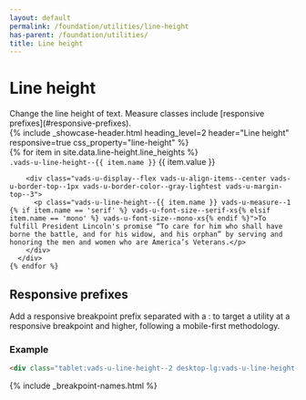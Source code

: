 ```yaml
---
layout: default
permalink: /foundation/utilities/line-height
has-parent: /foundation/utilities/
title: Line height
---
```


# Line height

<div class="va-introtext" markdown="1">
Change the line height of text. Measure classes include [responsive prefixes](#responsive-prefixes).
</div>

<div class="site-showcase">
  {%
    include _showcase-header.html
    heading_level=2
    header="Line height"
    responsive=true
    css_property="line-height"
  %}
  <div class="vads-grid-row">
    {% for item in site.data.line-height.line_heights %}
      <div class="site-showcase__col vads-grid-col-12 {% if forloop.index == 1 %}vads-u-border-top--0{% endif %}">
        <div class="vads-u-display--flex vads-u-justify-content--space-between">
          <code class="code">.vads-u-line-height--{{ item.name }}</code>
          <span class="site-utility-value">{{ item.value }}</span>
        </div>

        <div class="vads-u-display--flex vads-u-align-items--center vads-u-border-top--1px vads-u-border-color--gray-lightest vads-u-margin-top--3">
          <p class="vads-u-line-height--{{ item.name }} vads-u-measure--1 {% if item.name == 'serif' %} vads-u-font-size--serif-xs{% elsif item.name == 'mono' %} vads-u-font-size--mono-xs{% endif %}">To fulfill President Lincoln's promise “To care for him who shall have borne the battle, and for his widow, and his orphan” by serving and honoring the men and women who are America’s Veterans.</p>
        </div>
      </div>
    {% endfor %}
  </div>
</div>

## Responsive prefixes

Add a responsive breakpoint prefix separated with a : to target a utility at a responsive breakpoint and higher, following a mobile-first methodology.

### Example

```html
<div class="tablet:vads-u-line-height--2 desktop-lg:vads-u-line-height--5">
```
{% include _breakpoint-names.html %}